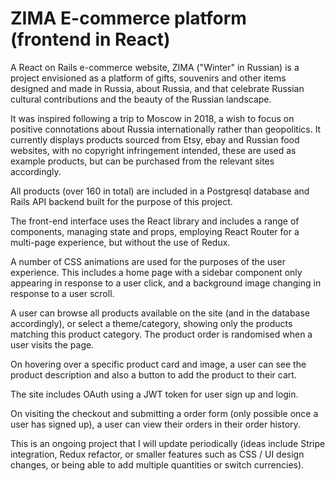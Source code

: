 # ZIMA E-commerce platform (frontend in React)

A React on Rails e-commerce website, ZIMA ("Winter" in Russian) is a project envisioned as a platform of gifts, souvenirs and other items designed and made in Russia, about Russia, and that celebrate Russian cultural contributions and the beauty of the Russian landscape.

It was inspired following a trip to Moscow in 2018, a wish to focus on positive connotations about Russia internationally rather than geopolitics. It currently displays products sourced from Etsy, ebay and Russian food websites, with no copyright infringement intended, these are used as example products, but can be purchased from the relevant sites accordingly.

All products (over 160 in total) are included in a Postgresql database and Rails API backend built for the purpose of this project.

The front-end interface uses the React library and includes a range of components, managing state and props, employing React Router for a multi-page experience, but without the use of Redux.

A number of CSS animations are used for the purposes of the user experience. This includes a home page with a sidebar component only appearing in response to a user click, and a background image changing in response to a user scroll.

A user can browse all products available on the site (and in the database accordingly), or select a theme/category, showing only the products matching this product category. The product order is randomised when a user visits the page.

On hovering over a specific product card and image, a user can see the product description and also a button to add the product to their cart.

The site includes OAuth using a JWT token for user sign up and login.

On visiting the checkout and submitting a order form (only possible once a user has signed up), a user can view their orders in their order history.

This is an ongoing project that I will update periodically (ideas include Stripe integration, Redux refactor, or smaller features such as CSS / UI design changes, or being able to add multiple quantities or switch currencies).

